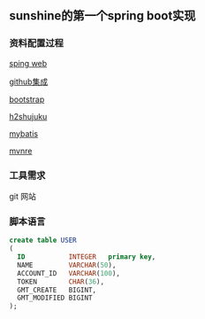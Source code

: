 ## sunshine的第一个spring boot实现

### 资料配置过程
[sping web](https://spring.io/guides/gs/serving-web-content/)

[github集成](https://developer.github.com/apps/building-oauth-apps/ )

[bootstrap](https://v3.bootcss.com/components/#navbar)

[h2shujuku](http://www.h2database.com/html/quickstart.html)

[mybatis](http://www.mybatis.org/spring-boot-starter/mybatis-spring-boot-autoconfigure)

[mvnre](https://mvnrepository.com/)


### 工具需求
git 网站

### 脚本语言
```sql
create table USER
(
  ID           INTEGER   primary key,
  NAME         VARCHAR(50),
  ACCOUNT_ID   VARCHAR(100),
  TOKEN        CHAR(36),
  GMT_CREATE   BIGINT,
  GMT_MODIFIED BIGINT
);




```

